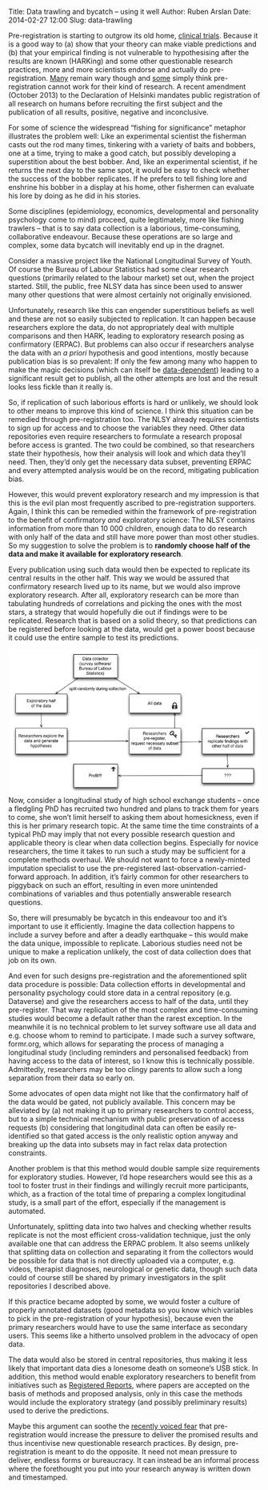 Title: Data trawling and bycatch – using it well
Author: Ruben Arslan
Date: 2014-02-27 12:00
Slug: data-trawling

<!-- PELICAN_BEGIN_SUMMARY -->
Pre-registration is starting to outgrow its old home, [clinical trials](http://neuroskeptic.blogspot.co.uk/2012/04/fixing-science-systems-and-politics.html). Because it is a good way to (a) show that your theory can make viable predictions and (b) that your empirical finding is not vulnerable to hypothesising after the results are known (HARKing) and some other questionable research practices, more and more scientists endorse and actually do pre-registration. [Many](http://funderstorms.wordpress.com/2014/02/25/nsf-gets-an-earful-about-replication/) remain wary though and [some](http://andrewgelman.com/2014/01/23/discussion-preregistration-research-studies/) simply think pre-registration cannot work for their kind of research. A recent amendment (October 2013) to the Declaration of Helsinki mandates public registration of all research on humans before recruiting the first subject and the publication of all results, positive, negative and inconclusive. 

For some of  science the widespread “fishing for significance” metaphor illustrates the problem well: Like an experimental scientist the fisherman casts out the rod many times, tinkering with a variety of baits and bobbers, one at a time, trying to make a good catch, but possibly developing a superstition about the best bobber. And, like an experimental scientist, if he returns the next day to the same spot, it would be easy to check whether the success of the bobber replicates. If he prefers to tell fishing lore and enshrine his bobber in a display at his home, other fishermen can evaluate his lore by doing as he did in his stories.

Some disciplines (epidemiology, economics, developmental and personality psychology come to mind) proceed, quite legitimately, more like fishing trawlers – that is to say data collection is a laborious, time-consuming, collaborative endeavour. Because these operations are so large and complex, some data bycatch will inevitably end up in the dragnet. 

<!-- PELICAN_END_SUMMARY -->
Consider a massive project like the National Longitudinal Survey of Youth. Of course the Bureau of Labour Statistics had some clear research questions (primarily related to the labour market) set out, when the project started. Still, the public, free NLSY data has since been used to answer many other questions that were almost certainly not originally envisioned. 

Unfortunately, research like this can engender superstitious beliefs as well and these are not so easily subjected to replication. It can happen because researchers explore the data, do not appropriately deal with multiple comparisons and then HARK, leading to exploratory research posing as confirmatory (ERPAC). But problems can also occur if  researchers analyse the data with an _a priori_ hypothesis and good intentions, mostly because publication bias is so prevalent: If only the few among many who happen to make the magic decisions (which can itself be [data-dependent](http://www.stat.columbia.edu/~gelman/research/unpublished/p_hacking.pdf)) leading to a significant result get to publish, all the other attempts are lost and the result looks less fickle than it really is.

So, if replication of such laborious efforts is hard or unlikely, we should look to other means to improve this kind of science. I think this situation can be remedied through pre-registration too. The NLSY already requires scientists to sign up for access and to choose the variables they need. Other data repositories even require researchers to formulate a research proposal before access is granted. The two could be combined, so that researchers state their hypothesis, how their analysis will look and which data they’ll need. Then, they’d only get the necessary data subset, preventing ERPAC and every attempted analysis would be on the record, mitigating publication bias.

However, this would prevent exploratory research and my impression is that this is the evil plan most frequently ascribed to pre-registration supporters. Again, I think this can be remedied within the framework of pre-registration to the benefit of confirmatory _and_ exploratory science: The NLSY contains information from more than 10 000 children, enough data to do research with only half of the data and still have more power than most other studies. So my suggestion to solve the problem is to __randomly choose half of the data and make it available for exploratory research__.

Every publication using such data would then be expected to replicate its central results in the other half. This way we would be assured that confirmatory research lived up to its name, but we would also improve exploratory research. After all, exploratory research can be more than tabulating hundreds of correlations and picking the ones with the most stars, a strategy that would hopefully die out if findings were to be replicated. Research that is based on a solid theory, so that predictions can be registered before looking at the data, would get a power boost because it could use the entire sample to test its predictions.

<img src="/images/datatrawling.png" alt="flow chart" align="left" style="padding-right: 20px;"/>

Now, consider a longitudinal study of high school exchange students – once a fledgling PhD has recruited two hundred and plans to track them for years to come, she won’t limit herself to asking them about homesickness, even if this is her primary research topic. At the same time the time constraints of a typical PhD may imply that not every possible research question and applicable theory is clear when data collection begins. Especially for novice researchers, the time it takes to run such a study may be sufficient for a complete methods overhaul. We should not want to force a newly-minted imputation specialist to use the pre-registered last-observation-carried-forward approach. In addition, it’s fairly common for other researchers to piggyback on such an effort, resulting in even more unintended combinations of variables and thus potentially answerable research questions. 

So, there will presumably be bycatch in this endeavour too and it’s important to use it efficiently. Imagine the data collection happens to include a survey before and after a deadly earthquake – this would make the data unique, impossible to replicate. Laborious studies need not be unique to make a replication unlikely, the cost of data collection does that job on its own.

And even for such designs pre-registration and the aforementioned split data procedure is possible: Data collection efforts in developmental and personality psychology could store data in a central repository (e.g. Dataverse) and give the researchers access to half of the data, until they pre-register. That way replication of the most complex and time-consuming studies would become a default rather than the rarest exception. In the meanwhile it is no technical problem to let survey software use all data and e.g. choose whom to remind to participate. I made such a survey software, formr.org,  which allows for separating the process of managing a longitudinal study (including reminders and personalised feedback) from having access to the data of interest, so I know this is technically possible. Admittedly, researchers may be too clingy parents to allow such a long separation from their data so early on.

Some advocates of open data might not like that the confirmatory half of the data would be gated, not publicly available. This concern may be alleviated by (a) not making it up to primary researchers to control access, but to a simple technical mechanism with public preservation of access requests (b) considering that longitudinal data can often be easily re-identified so that gated access is the only realistic option anyway and breaking up the data into subsets may in fact relax data protection constraints.

Another problem is that this method would double sample size requirements for exploratory studies. However, I’d hope researchers would see this as a tool to foster trust in their findings and willingly recruit more participants, which, as a fraction of the total time of preparing a complex longitudinal study, is a small part of the effort, especially if the management is automated. 

Unfortunately, splitting data into two halves and checking whether results replicate is not the most efficient cross-validation technique, just the only available one that can address the ERPAC problem. It also seems unlikely that splitting data on collection and separating it from the collectors would be possible for data that is not directly uploaded via a computer, e.g. videos, therapist diagnoses, neurological or genetic data, though such data could of course still be shared by primary investigators in the split repositories I described above. 

If this practice became adopted by some, we would foster a culture of properly annotated datasets (good metadata so you know which variables to pick in the pre-registration of your hypothesis), because even the primary researchers would have to use the same interface as secondary users. This seems like a hitherto unsolved problem in the advocacy of open data. 

The data would also be stored in central repositories, thus making it less likely that important data dies a lonesome death on someone’s USB stick. In addition, this method would enable exploratory researchers to benefit from initiatives such as [Registered Reports](http://cdn.elsevier.com/promis_misc/PROMIS%20pub_idt_CORTEX%20Guidelines_RR_29_04_2013.pdf), where papers are accepted on the basis of methods and proposed analysis, only in this case the methods would include the exploratory strategy (and possibly preliminary results) used to derive the predictions. 

Maybe this argument can soothe the [recently voiced fear](http://funderstorms.wordpress.com/2014/02/25/nsf-gets-an-earful-about-replication/) that pre-registration would increase the pressure to deliver the promised results and thus incentivise new questionable research practices. By design, pre-registration is meant to do the opposite. It need not mean pressure to deliver, endless forms or bureaucracy.  It can instead be an informal process where the forethought you put into your research anyway is written down and timestamped. 

